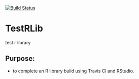 [![Build Status](https://travis-ci.org/zncombs/TestRLib.svg?branch=master)](https://travis-ci.org/zncombs/TestRLib)

# TestRLib
test r library

## Purpose:

- to complete an R library build using Travis CI and RStudio.
